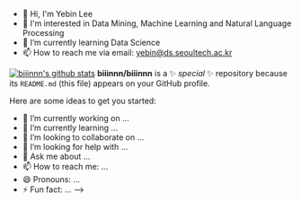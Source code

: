 
- 👋 Hi, I'm Yebin Lee
- 👀 I'm interested in Data Mining, Machine Learning and Natural Language Processing
- 🌱 I’m currently learning Data Science
- 📫 How to reach me via email: yebin@ds.seoultech.ac.kr

[![biiinnn's github stats](https://github-readme-stats.vercel.app/api?username=biiinnn)]()
**biiinnn/biiinnn** is a ✨ _special_ ✨ repository because its `README.md` (this file) appears on your GitHub profile.

Here are some ideas to get you started:

- 🔭 I’m currently working on ...
- 🌱 I’m currently learning ...
- 👯 I’m looking to collaborate on ...
- 🤔 I’m looking for help with ...
- 💬 Ask me about ...
- 📫 How to reach me: ...
- 😄 Pronouns: ...
- ⚡ Fun fact: ...
-->
